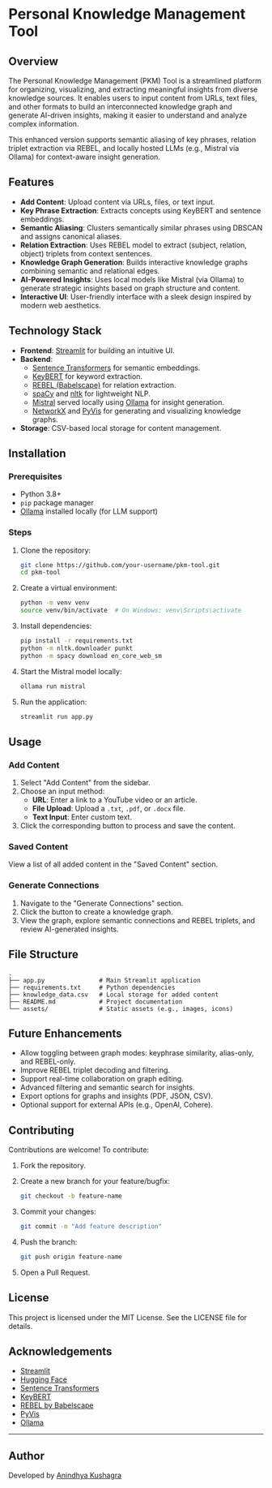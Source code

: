 # Personal Knowledge Management Tool

## Overview  
The Personal Knowledge Management (PKM) Tool is a streamlined platform for organizing, visualizing, and extracting meaningful insights from diverse knowledge sources. It enables users to input content from URLs, text files, and other formats to build an interconnected knowledge graph and generate AI-driven insights, making it easier to understand and analyze complex information.

This enhanced version supports semantic aliasing of key phrases, relation triplet extraction via REBEL, and locally hosted LLMs (e.g., Mistral via Ollama) for context-aware insight generation.

## Features
- **Add Content**: Upload content via URLs, files, or text input.
- **Key Phrase Extraction**: Extracts concepts using KeyBERT and sentence embeddings.
- **Semantic Aliasing**: Clusters semantically similar phrases using DBSCAN and assigns canonical aliases.
- **Relation Extraction**: Uses REBEL model to extract (subject, relation, object) triplets from context sentences.
- **Knowledge Graph Generation**: Builds interactive knowledge graphs combining semantic and relational edges.
- **AI-Powered Insights**: Uses local models like Mistral (via Ollama) to generate strategic insights based on graph structure and content.
- **Interactive UI**: User-friendly interface with a sleek design inspired by modern web aesthetics.

## Technology Stack
- **Frontend**: [Streamlit](https://streamlit.io/) for building an intuitive UI.
- **Backend**:
  - [Sentence Transformers](https://www.sbert.net/) for semantic embeddings.
  - [KeyBERT](https://github.com/MaartenGr/KeyBERT) for keyword extraction.
  - [REBEL (Babelscape)](https://huggingface.co/Babelscape/rebel-large) for relation extraction.
  - [spaCy](https://spacy.io/) and [nltk](https://www.nltk.org/) for lightweight NLP.
  - [Mistral](https://ollama.com/library/mistral) served locally using [Ollama](https://ollama.com/) for insight generation.
  - [NetworkX](https://networkx.org/) and [PyVis](https://pyvis.readthedocs.io/) for generating and visualizing knowledge graphs.
- **Storage**: CSV-based local storage for content management.

## Installation
### Prerequisites
- Python 3.8+
- `pip` package manager
- [Ollama](https://ollama.com/) installed locally (for LLM support)

### Steps
1. Clone the repository:

    ```bash
    git clone https://github.com/your-username/pkm-tool.git
    cd pkm-tool
    ```

2. Create a virtual environment:

    ```bash
    python -m venv venv
    source venv/bin/activate  # On Windows: venv\Scripts\activate
    ```

3. Install dependencies:

    ```bash
    pip install -r requirements.txt
    python -m nltk.downloader punkt
    python -m spacy download en_core_web_sm
    ```

4. Start the Mistral model locally:

    ```bash
    ollama run mistral
    ```

5. Run the application:

    ```bash
    streamlit run app.py
    ```

## Usage
### Add Content
1. Select "Add Content" from the sidebar.
2. Choose an input method:
   - **URL**: Enter a link to a YouTube video or an article.
   - **File Upload**: Upload a `.txt`, `.pdf`, or `.docx` file.
   - **Text Input**: Enter custom text.
3. Click the corresponding button to process and save the content.

### Saved Content
View a list of all added content in the "Saved Content" section.

### Generate Connections
1. Navigate to the "Generate Connections" section.
2. Click the button to create a knowledge graph.
3. View the graph, explore semantic connections and REBEL triplets, and review AI-generated insights.

## File Structure
```
.
├── app.py               # Main Streamlit application
├── requirements.txt     # Python dependencies
├── knowledge_data.csv   # Local storage for added content
├── README.md            # Project documentation
└── assets/              # Static assets (e.g., images, icons)
```


## Future Enhancements
- Allow toggling between graph modes: keyphrase similarity, alias-only, and REBEL-only.
- Improve REBEL triplet decoding and filtering.
- Support real-time collaboration on graph editing.
- Advanced filtering and semantic search for insights.
- Export options for graphs and insights (PDF, JSON, CSV).
- Optional support for external APIs (e.g., OpenAI, Cohere).

## Contributing
Contributions are welcome! To contribute:

1. Fork the repository.

2. Create a new branch for your feature/bugfix:

    ```bash
    git checkout -b feature-name
    ```

3. Commit your changes:

    ```bash
    git commit -m "Add feature description"
    ```

4. Push the branch:

    ```bash
    git push origin feature-name
    ```

5. Open a Pull Request.

## License
This project is licensed under the MIT License. See the LICENSE file for details.

## Acknowledgements
- [Streamlit](https://streamlit.io/)
- [Hugging Face](https://huggingface.co/)
- [Sentence Transformers](https://www.sbert.net/)
- [KeyBERT](https://github.com/MaartenGr/KeyBERT)
- [REBEL by Babelscape](https://huggingface.co/Babelscape/rebel-large)
- [PyVis](https://pyvis.readthedocs.io/)
- [Ollama](https://ollama.com/)

---

## Author

Developed by [Anindhya Kushagra](https://github.com/anindhyakushagra)
